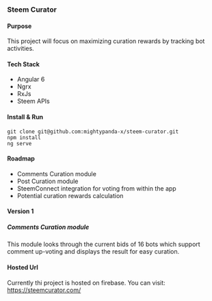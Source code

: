 ### Steem Curator

#### Purpose

This project will focus on maximizing curation rewards by tracking bot activities.

#### Tech Stack
- Angular 6
- Ngrx
- RxJs
- Steem APIs

#### Install & Run

```text
git clone git@github.com:mightypanda-x/steem-curator.git
npm install
ng serve
```
#### Roadmap
- Comments Curation module
- Post Curation module
- SteemConnect integration for voting from within the app
- Potential curation rewards calculation

#### Version 1

##### Comments Curation module
This module looks through the current bids of 16 bots which support comment up-voting and displays the result for easy curation.

#### Hosted Url
Currently thi project is hosted on firebase. You can visit: https://steemcurator.com/
